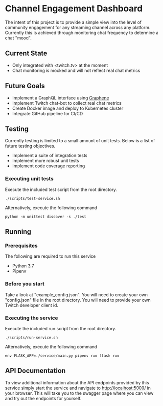 # Channel Engagement Dashboard
The intent of this project is to provide a simple view into the level of community engagement for any streaming channel across any platform.
Currently this is achieved through monitoring chat frequency to determine a chat "mood".

## Current State  
 - Only integrated with <twitch.tv> at the moment
 - Chat monitoring is mocked and will not reflect real chat metrics

## Future Goals
 - Implement a GraphQL interface using [Graphene](https://graphene-python.org/)
 - Implement Twitch chat-bot to collect real chat metrics
 - Create Docker image and deploy to Kubernetes cluster
 - Integrate GitHub pipeline for CI/CD
 
## Testing
Currently testing is limited to a small amount of unit tests. Below is a list of future testing objectives.
 - Implement a suite of integration tests 
 - Implement more robust unit tests
 - Implement code coverage reporting
 
 ### Executing unit tests
Execute the included test script from the root directory.
```shell script
./scripts/test-service.sh
```

Alternatively, execute the following command
```shell script
python -m unittest discover -s ./test
```

## Running
### Prerequisites
The following are required to run this service
 - Python 3.7
 - Pipenv

### Before you start
Take a look at "example_config.json". You will need to create your own "config.json" file in the root directory.
You will need to provide your own Twitch developer client id.

### Executing the service
Execute the included run script from the root directory.
```shell script
./scripts/run-service.sh
```

Alternatively, execute the following command
```shell script
env FLASK_APP=./service/main.py pipenv run flask run
```

## API Documentation
To view additional information about the API endpoints provided by this service simply start the service and navigate 
to <http://localhost:5000/> in your browser. This will take you to the swagger page where you can view and try out the 
endpoints for yourself.